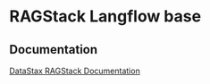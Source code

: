 # RAGStack Langflow base

## Documentation

[DataStax RAGStack Documentation](https://docs.datastax.com/en/ragstack/docs/index.html)
